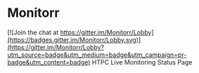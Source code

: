 # Monitorr

[![Join the chat at https://gitter.im/Monitorr/Lobby](https://badges.gitter.im/Monitorr/Lobby.svg)](https://gitter.im/Monitorr/Lobby?utm_source=badge&utm_medium=badge&utm_campaign=pr-badge&utm_content=badge)
HTPC Live Monitoring Status Page
